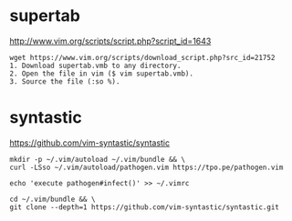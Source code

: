 # supertab
http://www.vim.org/scripts/script.php?script_id=1643

```
wget https://www.vim.org/scripts/download_script.php?src_id=21752
1. Download supertab.vmb to any directory.
2. Open the file in vim ($ vim supertab.vmb).
3. Source the file (:so %).
```

# syntastic
https://github.com/vim-syntastic/syntastic

```
mkdir -p ~/.vim/autoload ~/.vim/bundle && \
curl -LSso ~/.vim/autoload/pathogen.vim https://tpo.pe/pathogen.vim

echo 'execute pathogen#infect()' >> ~/.vimrc

cd ~/.vim/bundle && \
git clone --depth=1 https://github.com/vim-syntastic/syntastic.git
```
